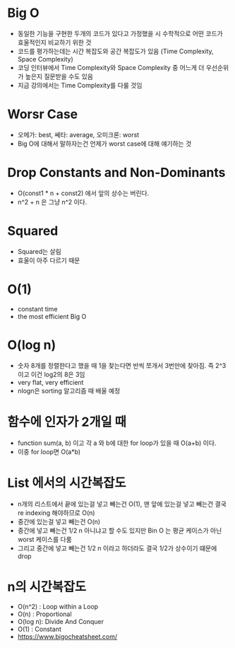 # Big O
- 동일한 기능을 구현한 두개의 코드가 있다고 가정했을 시 수학적으로 어떤 코드가 효울적인지 비교하기 위한 것
- 코드를 평가하는데는 시간 복잡도와 공간 복잡도가 있음 (Time Complexity, Space Complexity)
- 코딩 인터뷰에서 Time Complexity와 Space Complexity 중 어느게 더 우선순위가 높은지 질문받을 수도 있음
- 지금 강의에서는 Time Complexity를 다룰 것임

# Worsr Case
- 오메가: best, 쎄타: average, 오미크론: worst
- Big O에 대해서 말하자는건 언제가 worst case에 대해 얘기하는 것
  
# Drop Constants and Non-Dominants
- O(const1 * n + const2) 에서 앞의 상수는 버린다.
- n^2 + n 은 그냥 n^2 이다.

# Squared
- Squared는 살림
- 효울이 아주 다르기 때문

# O(1)
- constant time
- the most efficient Big O

# O(log n)
- 숫자 8개를 정렬한다고 했을 때 1을 찾는다면 반씩 쪼개서 3번만에 찾아짐. 즉 2^3 이고 이건 log2의 8은 3임
- very flat, very efficient
- nlogn은 sorting 알고리즘 때 배울 예정

# 함수에 인자가 2개일 때
- function sum(a, b) 이고 각 a 와 b에 대한 for loop가 있을 때 O(a+b) 이다.
- 이중 for loop면 O(a*b)

# List 에서의 시간복잡도
- n개의 리스트에서 끝에 있는걸 넣고 빼는건 O(1), 맨 앞에 있는걸 넣고 빼는건 결국 re indexing 해야하므로 O(n)
- 중간에 있는걸 넣고 빼는건 O(n)
- 중간에 넣고 빼는건 1/2 n 아니냐고 할 수도 있지만 Bin O 는 평균 케이스가 아닌 worst 케이스를 다룸 
- 그리고 중간에 넣고 빼는건 1/2 n 이라고 하더라도 결국 1/2가 상수이기 떄문에 drop

# n의 시간복잡도
- O(n^2) : Loop within a Loop
- O(n) : Proportional
- O(log n): Divide And Conquer
- O(1) : Constant
- https://www.bigocheatsheet.com/ 